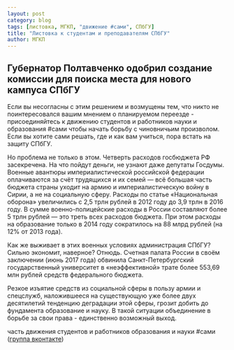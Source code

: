```yaml
---
layout: post
category: blog
tags: [листовка, МГКП, "движение #сами", СПбГУ]
title: "Листовка к студентам и преподавателям СПбГУ"
author: МГКП
---
```


## Губернатор Полтавченко одобрил создание комиссии для поиска места для нового кампуса СПбГУ

Если вы несогласны с этим решением и возмущены тем, что никто не поинтересовался вашим мнением о планируемом переезде - присоединяйтесь к движению студентов и работников науки и образования #сами чтобы начать борьбу с чиновничьим произволом. Если вы хотите сами решать, где и как вам учиться, пора встать на защиту СПбГУ.

Но проблема не только в этом. Четверть расходов госбюджета РФ засекречена. На что пойдут деньги, не узнают даже депутаты Госдумы. Военные авантюры империалистической российской федерации оплачиваются за счёт трудящихся и их семей — всё большая часть бюджета страны уходит на армию и империалистическую войну в Сирии, а не на социальную сферу. Расходы по статье «Национальная оборона» увеличились с 2,5 трлн рублей в 2012 году до 3,9 трлн в 2016 году. В сумме военно-полицейские расходы в России составляют более 5 трлн рублей — это треть всех расходов бюджета. При этом расходы на образование только в 2014 году сократилось на 88 млрд рублей (на 12% от 2013 года).

Как же выживает в этих военных условиях администрация СПбГУ? Сильно экономит, наверное? Отнюдь. Счетная палата России в своём заключении (июнь 2017 года) обвинила Санкт-Петербургский государственный университет в «неэффективной» трате более 553,69 млн рублей средств федерального бюджета.

Резкое изъятие средств из социальной сферы в пользу армии и спецслужб, наложившееся на существующую уже более двух десятилетий тенденцию деградации этой сферы, грозит добить до фундамента образование и науку. В такой ситуации объединение в борьбе за свои права - единственно возможный выход.

часть движения студентов и работников образования и науки #сами (<a href="https://vk.com/netzakonu83">группа вконтакте</a>)
